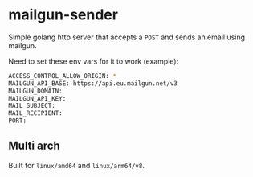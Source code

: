 # mailgun-sender

Simple golang http server that accepts a `POST` and sends an email using mailgun.

Need to set these env vars for it to work (example):

```sh
ACCESS_CONTROL_ALLOW_ORIGIN: *
MAILGUN_API_BASE: https://api.eu.mailgun.net/v3
MAILGUN_DOMAIN:
MAILGUN_API_KEY:
MAIL_SUBJECT:
MAIL_RECIPIENT:
PORT:
```

## Multi arch

Built for `linux/amd64` and `linux/arm64/v8`.
